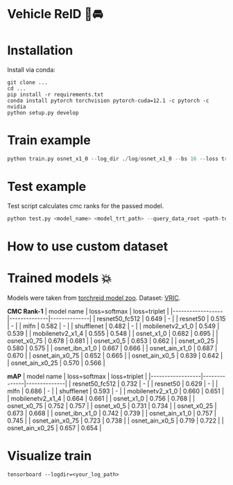 # Vehicle ReID 🚗🚘

# Installation

Install via conda:
``` shell
git clone ...
cd ...
pip install -r requirements.txt
conda install pytorch torchvision pytorch-cuda=12.1 -c pytorch -c nvidia
python setup.py develop
```

# Train example
``` python
python train.py osnet_x1_0 --log_dir ./log/osnet_x1_0 --bs 16 --loss triplet --lr 0.0003 --max_epoch 60
```

# Test example
Test script calculates cmc ranks for the passed model.
``` python
python test.py <model_name> <model_trt_path> --query_data_root <path-to-query-images-dir> --query_annotation_path <path-to-query-annotation-file> --gallery_data_root <path-to-gallery-images-dir> --gallery_annotation_path <path-to-gallery-annotation-file>
```

# How to use custom dataset



# Trained models 💥
Models were taken from [torchreid model zoo](https://kaiyangzhou.github.io/deep-person-reid/MODEL_ZOO.html). Dataset: [VRIC](https://qmul-vric.github.io/).

**CMC Rank-1**
| model name       | loss=softmax | loss=triplet |
|------------------|--------------|--------------|
| resnet50_fc512   | 0.649        | -            |
| resnet50         | 0.515        | -            |
| mlfn             | 0.582        | -            |
| shufflenet       | 0.482        | -            |
| mobilenetv2_x1_0 | 0.549        | 0.539        |
| mobilenetv2_x1_4 | 0.555        | 0.548        |
| osnet_x1_0       | 0.682        | 0.695        |
| osnet_x0_75      | 0.678        | 0.681        |
| osnet_x0_5       | 0.653        | 0.662        |
| osnet_x0_25      | 0.580        | 0.575        |
| osnet_ibn_x1_0   | 0.667        | 0.666        |
| osnet_ain_x1_0   | 0.687        | 0.670        |
| osnet_ain_x0_75  | 0.652        | 0.665        |
| osnet_ain_x0_5   | 0.639        | 0.642        |
| osnet_ain_x0_25  | 0.570        | 0.566        |

**mAP**
| model name       | loss=softmax | loss=triplet |
|------------------|--------------|--------------|
| resnet50_fc512   | 0.732        | -            |
| resnet50         | 0.629        | -            |
| mlfn             | 0.686        | -            |
| shufflenet       | 0.593        | -            |
| mobilenetv2_x1_0 | 0.660        | 0.651        |
| mobilenetv2_x1_4 | 0.664        | 0.661        |
| osnet_x1_0       | 0.756        | 0.768        |
| osnet_x0_75      | 0.752        | 0.757        |
| osnet_x0_5       | 0.731        | 0.734        |
| osnet_x0_25      | 0.673        | 0.668        |
| osnet_ibn_x1_0   | 0.742        | 0.739        |
| osnet_ain_x1_0   | 0.757        | 0.745        |
| osnet_ain_x0_75  | 0.723        | 0.738        |
| osnet_ain_x0_5   | 0.719        | 0.722        |
| osnet_ain_x0_25  | 0.657        | 0.654        |

# Visualize train
``` shell
tensorboard --logdir=<your_log_path>
```


